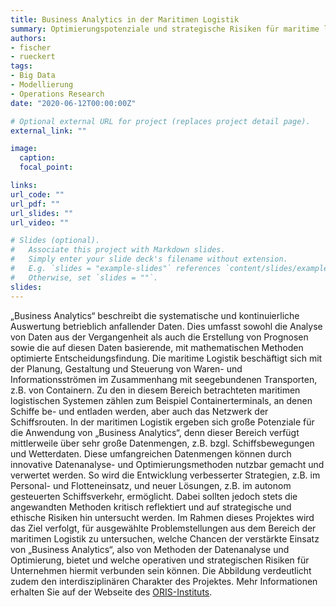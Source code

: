 ```yaml
---
title: Business Analytics in der Maritimen Logistik
summary: Optimierungspotenziale und strategische Risiken für maritime logistische Systeme
authors:
- fischer
- rueckert
tags:
- Big Data
- Modellierung
- Operations Research
date: "2020-06-12T00:00:00Z"

# Optional external URL for project (replaces project detail page).
external_link: ""

image:
  caption:
  focal_point:

links:
url_code: ""
url_pdf: ""
url_slides: ""
url_video: ""

# Slides (optional).
#   Associate this project with Markdown slides.
#   Simply enter your slide deck's filename without extension.
#   E.g. `slides = "example-slides"` references `content/slides/example-slides.md`.
#   Otherwise, set `slides = ""`.
slides:
---
```


„Business Analytics“ beschreibt die systematische und kontinuierliche Auswertung betrieblich anfallender Daten. Dies umfasst sowohl die Analyse von Daten aus der Vergangenheit als auch die Erstellung von Prognosen sowie die auf diesen Daten basierende, mit mathematischen Methoden optimierte Entscheidungsfindung.
Die maritime Logistik beschäftigt sich mit der Planung, Gestaltung und Steuerung von Waren- und Informationsströmen im Zusammenhang mit seegebundenen Transporten, z.B. von Containern. Zu den in diesem Bereich betrachteten maritimen logistischen Systemen zählen zum Beispiel Containerterminals, an denen Schiffe be- und entladen werden, aber auch das Netzwerk der Schiffsrouten. 
In der maritimen Logistik ergeben sich große Potenziale für die Anwendung von „Business Analytics“, denn dieser Bereich verfügt mittlerweile über sehr große Datenmengen, z.B. bzgl. Schiffsbewegungen und Wetterdaten. Diese umfangreichen Datenmengen können durch innovative Datenanalyse- und Optimierungsmethoden nutzbar gemacht und verwertet werden. So wird die Entwicklung verbesserter Strategien, z.B. im Personal- und Flotteneinsatz, und neuer Lösungen, z.B. im autonom gesteuerten Schiffsverkehr, ermöglicht. Dabei sollten jedoch stets die angewandten Methoden kritisch reflektiert und auf strategische und ethische Risiken hin untersucht werden. 
Im Rahmen dieses Projektes wird das Ziel verfolgt, für ausgewählte Problemstellungen aus dem Bereich der maritimen Logistik zu untersuchen, welche Chancen der verstärkte Einsatz von „Business Analytics“, also von Methoden der Datenanalyse und Optimierung, bietet und welche operativen und strategischen Risiken für Unternehmen hiermit verbunden sein können. Die Abbildung verdeutlicht zudem den interdisziplinären Charakter des Projektes. 
Mehr Informationen erhalten Sie auf der Webseite des <a href="https://www.tuhh.de/oris/forschung/forschungsgebiete.html">ORIS-Instituts</a>.